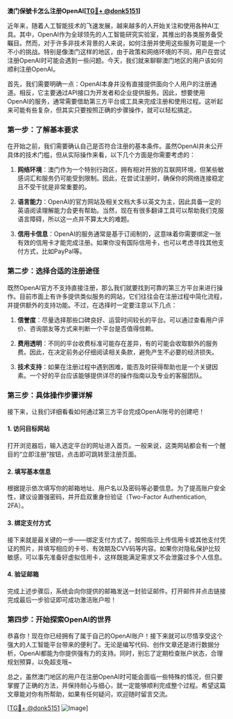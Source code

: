 **澳门保號卡怎么注册OpenAI[[TG💪+ @donk5151](https://t.me/s/donk5151)]**

近年来，随着人工智能技术的飞速发展，越来越多的人开始关注和使用各种AI工具。其中，OpenAI作为全球领先的人工智能研究实验室，其推出的各类服务备受瞩目。然而，对于许多非技术背景的人来说，如何注册并使用这些服务可能是一个不小的挑战。特别是像澳门这样的地区，由于政策和网络环境的不同，用户在尝试注册OpenAI时可能会遇到一些问题。今天，我们就来聊聊澳门地区的用户该如何顺利注册OpenAI。

首先，我们需要明确一点：OpenAI本身并没有直接提供面向个人用户的注册通道。相反，它主要通过API接口为开发者和企业提供服务。因此，想要使用OpenAI的服务，通常需要借助第三方平台或工具来完成注册和使用过程。这听起来可能有些复杂，但其实只要按照正确的步骤操作，就可以轻松搞定。

### 第一步：了解基本要求

在开始之前，我们需要确认自己是否符合注册的基本条件。虽然OpenAI并未公开具体的技术门槛，但从实际操作来看，以下几个方面是你需要考虑的：

1. **网络环境**：澳门作为一个特别行政区，拥有相对开放的互联网环境，但某些敏感词汇和服务仍可能受到限制。因此，在尝试注册时，确保你的网络连接稳定且不受干扰是非常重要的。
   
2. **语言能力**：OpenAI的官方网站及相关文档大多以英文为主，因此具备一定的英语阅读理解能力会更有帮助。当然，现在有很多翻译工具可以帮助我们克服语言障碍，所以这一点并不算太大的难题。

3. **信用卡信息**：OpenAI的服务通常是基于订阅制的，这意味着你需要绑定一张有效的信用卡才能完成注册。如果你没有国际信用卡，也可以考虑寻找其他支付方式，比如PayPal等。

### 第二步：选择合适的注册途径

既然OpenAI官方不支持直接注册，那么我们就要找到可靠的第三方平台来进行操作。目前市面上有许多提供类似服务的网站，它们往往会在注册过程中简化流程，并提供额外的支持功能。不过，在选择时一定要注意以下几点：

1. **信誉度**：尽量选择那些口碑良好、运营时间较长的平台。可以通过查看用户评价、咨询朋友等方式来判断一个平台是否值得信赖。
   
2. **费用透明**：不同的平台收费标准可能存在差异，有的可能会收取额外的服务费。因此，在决定前务必仔细阅读相关条款，避免产生不必要的经济损失。

3. **技术支持**：如果在注册过程中遇到困难，能否及时获得帮助也是一个关键因素。一个好的平台应该能够提供详尽的操作指南以及专业的客服团队。

### 第三步：具体操作步骤详解

接下来，让我们详细看看如何通过第三方平台完成OpenAI账号的创建吧！

#### 1. 访问目标网站

打开浏览器后，输入选定平台的网址进入首页。一般来说，这类网站都会有一个醒目的“立即注册”按钮，点击即可跳转至注册页面。

#### 2. 填写基本信息

根据提示依次填写你的邮箱地址、用户名以及密码等必要信息。为了提高账户安全性，建议设置强密码，并开启双重身份验证（Two-Factor Authentication, 2FA）。

#### 3. 绑定支付方式

接下来就是最关键的一步——绑定支付方式了。按照指示上传信用卡或其他支付凭证的照片，并填写相应的卡号、有效期及CVV码等内容。如果你对隐私保护比较敏感，可以事先准备好虚拟信用卡，这样既能满足需求又不会泄露过多个人信息。

#### 4. 验证邮箱

完成上述步骤后，系统会向你提供的邮箱发送一封验证邮件。打开邮件并点击链接完成最后一步验证即可成功激活账户啦！

### 第四步：开始探索OpenAI的世界

恭喜你！现在你已经拥有了属于自己的OpenAI账户！接下来就可以尽情享受这个强大的人工智能平台带来的便利了。无论是编写代码、创作文章还是进行数据分析，OpenAI都能为你提供强有力的支持。同时，别忘了定期检查账户状态，合理规划预算，以免超支哦~

总之，虽然澳门地区的用户在注册OpenAI时可能会面临一些特殊的情况，但只要掌握了正确的方法，并保持耐心与细心，就一定能够顺利完成整个过程。希望这篇文章能对你有所帮助，如果有任何疑问，欢迎随时留言交流。

[[TG💪+ @donk5151](https://t.me/s/donk5151) ![Image](https://i.postimg.cc/rwNCRYN7/Snipaste-2025-04-30-17-27-05.png)]